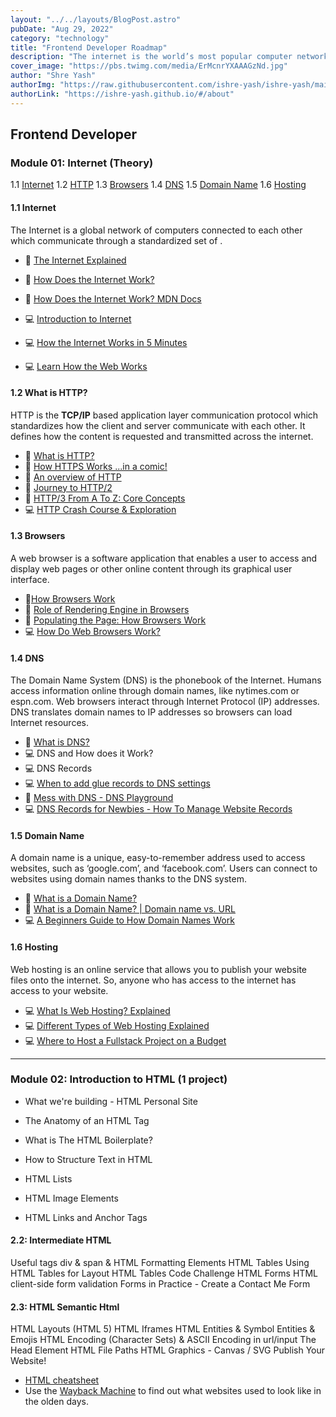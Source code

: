 ```yaml
---
layout: "../../layouts/BlogPost.astro"
pubDate: "Aug 29, 2022"
category: "technology"
title: "Frontend Developer Roadmap"
description: "The internet is the world’s most popular computer network. It began as an academic research project in 1969, and became a global commercial network in the 1990s. Today it is used by more than 2 billion people around the world."
cover_image: "https://pbs.twimg.com/media/ErMcnrYXAAAGzNd.jpg"
author: "Shre Yash"
authorImg: "https://raw.githubusercontent.com/ishre-yash/ishre-yash/main/shreyash.webp"
authorLink: "https://ishre-yash.github.io/#/about"
---
```


## Frontend Developer

### Module 01: Internet (Theory)

1.1 [Internet](#11-internet)
1.2 [HTTP](#12-what-is-http)
1.3 [Browsers](#13-browsers)
1.4 [DNS](#14-dns)
1.5 [Domain Name](#15-domain-name)
1.6 [Hosting](#16-hosting)

#### 1.1 Internet

The Internet is a global network of computers connected to each other which communicate through a standardized set of .

- 📄 [The Internet Explained](https://ddevhub.vercel.app/blog/the-internet)

- 📄 [How Does the Internet Work?](https://web.stanford.edu/class/msande91si/www-spr04/readings/week1/InternetWhitepaper.htm)

- 📄 [How Does the Internet Work? MDN Docs](https://developer.mozilla.org/en-US/docs/Learn/Common_questions/How_does_the_Internet_work)

- 💻 [Introduction to Internet](https://ddevhub.vercel.app/blog/what-is-internet)

- 💻 [How the Internet Works in 5 Minutes](https://www.youtube.com/watch?v=TNQsmPf24go)

- 💻 [Learn How the Web Works](https://www.youtube.com/watch?v=7_LPdttKXPc)

#### 1.2 What is HTTP?

HTTP is the **TCP/IP** based application layer communication protocol which standardizes how the client and server communicate with each other. It defines how the content is requested and transmitted across the internet.

- 📄 [What is HTTP?](https://www.cloudflare.com/en-gb/learning/ddos/glossary/hypertext-transfer-protocol-http/)
- 📄 [How HTTPS Works ...in a comic!](https://howhttps.works/)
- 📄 [An overview of HTTP](https://developer.mozilla.org/en-US/docs/Web/HTTP/Overview)
- 📄 [Journey to HTTP/2](https://kamranahmed.info/blog/2016/08/13/http-in-depth)
- 📄 [HTTP/3 From A To Z: Core Concepts](https://www.smashingmagazine.com/2021/08/http3-core-concepts-part1/)
- 💻 [HTTP Crash Course & Exploration](https://www.youtube.com/watch?v=iYM2zFP3Zn0)

#### 1.3 Browsers

A web browser is a software application that enables a user to access and display web pages or other online content through its graphical user interface.

- 📄[How Browsers Work](https://web.dev/howbrowserswork/)
- 📄 [Role of Rendering Engine in Browsers](https://www.browserstack.com/guide/browser-rendering-engine)
- 📄 [Populating the Page: How Browsers Work](https://developer.mozilla.org/en-US/docs/Web/Performance/How_browsers_work)
- 💻 [How Do Web Browsers Work?](https://www.youtube.com/watch?v=WjDrMKZWCt0)

#### 1.4 DNS

The Domain Name System (DNS) is the phonebook of the Internet. Humans access information online through domain names, like nytimes.com or espn.com. Web browsers interact through Internet Protocol (IP) addresses. DNS translates domain names to IP addresses so browsers can load Internet resources.

- 📄 [What is DNS?](https://www.cloudflare.com/en-gb/learning/dns/what-is-dns/)
- 💻 DNS and How does it Work?
- 💻 DNS Records
- 💻 [When to add glue records to DNS settings](https://www.youtube.com/watch?v=e48AyJOA9W8)
- 🚀 [Mess with DNS - DNS Playground](https://messwithdns.net/)
- 💻 [DNS Records for Newbies - How To Manage Website Records](https://www.youtube.com/watch?v=YV5tkQYcvfg)

#### 1.5 Domain Name

A domain name is a unique, easy-to-remember address used to access websites, such as ‘google.com’, and ‘facebook.com’. Users can connect to websites using domain names thanks to the DNS system.

- 📄 [What is a Domain Name?](https://developer.mozilla.org/en-US/docs/Learn/Common_questions/What_is_a_domain_name)
- 📄 [What is a Domain Name? | Domain name vs. URL](https://www.cloudflare.com/en-gb/learning/dns/glossary/what-is-a-domain-name/)
- 💻 [A Beginners Guide to How Domain Names Work](https://www.youtube.com/watch?v=Y4cRx19nhJk)

#### 1.6 Hosting

Web hosting is an online service that allows you to publish your website files onto the internet. So, anyone who has access to the internet has access to your website.

- 💻 [What Is Web Hosting? Explained](https://www.youtube.com/watch?v=htbY9-yggB0)
- 💻 [Different Types of Web Hosting Explained](https://www.youtube.com/watch?v=AXVZYzw8geg)
- 💻 [Where to Host a Fullstack Project on a Budget](https://www.youtube.com/watch?v=Kx_1NYYJS7Q)

---

### Module 02: Introduction to HTML (1 project)

- What we're building - HTML Personal Site

- The Anatomy of an HTML Tag
- What is The HTML Boilerplate?
- How to Structure Text in HTML
- HTML Lists
- HTML Image Elements
- HTML Links and Anchor Tags

#### 2.2: Intermediate HTML

Useful tags div & span & HTML Formatting Elements
HTML Tables
Using HTML Tables for Layout
HTML Tables Code Challenge
HTML Forms
HTML client-side form validation
Forms in Practice - Create a Contact Me Form

#### 2.3: HTML Semantic Html

HTML Layouts (HTML 5)
HTML Iframes
HTML Entities & Symbol Entities & Emojis
HTML Encoding (Character Sets) & ASCII Encoding in url/input
The Head Element
HTML File Paths
HTML Graphics - Canvas / SVG
Publish Your Website!

- [HTML cheatsheet](https://web.stanford.edu/group/csp/cs21/htmlcheatsheet.pdf)
- Use the [Wayback Machine](https://archive.org/web/) to find out what websites used to look like in the olden days.

